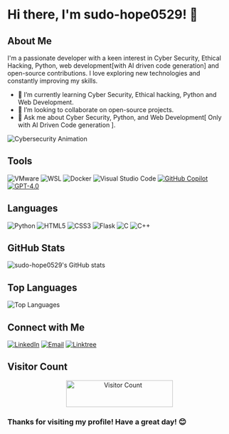# Hi there, I'm sudo-hope0529! 👋

## About Me
I'm a passionate developer with a keen interest in Cyber Security, Ethical Hacking, Python, web development[with AI driven code generation] and open-source contributions. I love exploring new technologies and constantly improving my skills.

- 🌱 I’m currently learning Cyber Security, Ethical hacking, Python and Web Development.
- 💼 I’m looking to collaborate on open-source projects.
- 💬 Ask me about Cyber Security, Python, and Web Development[ Only with AI Driven Code generation ].

![Cybersecurity Animation]([https://media.giphy.com/media/3o7aDd9g8F9eXrR7rS/giphy.gif](https://media4.giphy.com/media/v1.Y2lkPTc5MGI3NjExcXZjMjZocmVzeWdvcHJtdms0bzNyOTlyYTVyazhidzJnaHg2emNrciZlcD12MV9pbnRlcm5hbF9naWZfYnlfaWQmY3Q9dg/L7Lm7JSWSRkW5Vvjjg/giphy.gif))


## Tools
![VMware](https://img.shields.io/badge/-VMware-333333?style=flat&logo=vmware)
![WSL](https://img.shields.io/badge/-WSL-333333?style=flat&logo=linux)
![Docker](https://img.shields.io/badge/-Docker-333333?style=flat&logo=docker)
![Visual Studio Code](https://img.shields.io/badge/-Visual%20Studio%20Code-333333?style=flat&logo=visual-studio-code)
[![GitHub Copilot](https://img.shields.io/badge/-GitHub%20Copilot-333333?style=flat&logo=github&logoColor=white)](https://github.com/features/copilot)
[![GPT-4.0](https://img.shields.io/badge/-GPT--4.0-333333?style=flat&logo=openai&logoColor=white)](https://openai.com/research/gpt-4)

## Languages
![Python](https://img.shields.io/badge/-Python-333333?style=flat&logo=python)
![HTML5](https://img.shields.io/badge/-HTML5-333333?style=flat&logo=html5)
![CSS3](https://img.shields.io/badge/-CSS3-333333?style=flat&logo=css3)
![Flask](https://img.shields.io/badge/-Flask-333333?style=flat&logo=flask)
![C](https://img.shields.io/badge/-C-333333?style=flat&logo=c)
![C++](https://img.shields.io/badge/-C++-333333?style=flat&logo=c%2B%2B)


## GitHub Stats
![sudo-hope0529's GitHub stats](https://github-readme-stats.vercel.app/api?username=sudo-hope0529&show_icons=true&theme=radical)

## Top Languages
![Top Languages](https://github-readme-stats.vercel.app/api/top-langs/?username=sudo-hope0529&layout=compact&theme=radical)

## Connect with Me
[![LinkedIn](https://img.shields.io/badge/-LinkedIn-0077B5?style=flat&logo=linkedin)](https://www.linkedin.com/in/krishna-d-3725b3308)
[![Email](https://img.shields.io/badge/-Email-D14836?style=flat&logo=gmail&logoColor=white)](mailto:sud0hope.techie@gmail.com)
[![Linktree](https://img.shields.io/badge/-Linktree-39E09B?style=flat&logo=linktree&logoColor=white)](https://sudo-hope0529.github.io/Link-tree/)


## Visitor Count
<div align="center">
  <img src="https://visitor-badge.laobi.icu/badge?page_id=sudo-hope0529.sudo-hope0529" alt="Visitor Count" style="width: 240px; height: 60px;"/>
</div>

### Thanks for visiting my profile! Have a great day! 😊
<!---
Hope0529.py/README.md is a ✨ special ✨ repository because its `README.md` (this file) appears on your GitHub profile.
You can click the Preview link to take a look at your changes.
--->
